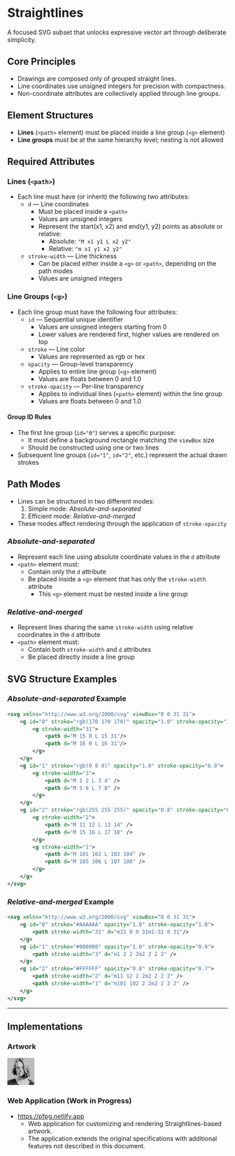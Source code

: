 # Straightlines

A focused SVG subset that unlocks expressive vector art through deliberate simplicity.

## Core Principles

- Drawings are composed only of grouped straight lines.
- Line coordinates use unsigned integers for precision with compactness.
- Non-coordinate attributes are collectively applied through line groups.

## Element Structures

- **Lines** (`<path>` element) must be placed inside a line group (`<g>` element)
- **Line groups** must be at the same hierarchy level; nesting is not allowed

## Required Attributes

### Lines (`<path>`)

- Each line must have (or inherit) the following two attributes:
  - `d` — Line coordinates
    - Must be placed inside a `<path>`
    - Values are unsigned integers
    - Represent the start(x1, x2) and end(y1, y2) points as absolute or relative:
      - Absolute: `"M x1 y1 L x2 y2"`
      - Relative: `"m x1 y1 x2 y2"`
  - `stroke-width` — Line thickness
    - Can be placed either inside a `<g>` or `<path>`, depending on the path modes
    - Values are unsigned integers

### Line Groups (`<g>`)

- Each line group must have the following four attributes:
  - `id` — Sequential unique identifier
    - Values are unsigned integers starting from 0
    - Lower values are rendered first, higher values are rendered on top
  - `stroke` — Line color
    - Values are represented as rgb or hex
  - `opacity` — Group-level transparency
    - Applies to entire line group (`<g>` element)
    - Values are floats between 0 and 1.0
  - `stroke-opacity` — Per-line transparency
    - Applies to individual lines (`<path>` element) within the line group
    - Values are floats between 0 and 1.0

#### Group ID Rules

- The first line group (`id="0"`) serves a specific purpose:
  - It must define a background rectangle matching the `viewBox` size
  - Should be constructed using one or two lines
- Subsequent line groups (`id="1"`, `id="2"`, etc.) represent the actual drawn strokes

## Path Modes

- Lines can be structured in two different modes:
  1. Simple mode: _Absolute-and-separated_
  2. Efficient mode: _Relative-and-merged_
- These modes affect rendering through the application of `stroke-opacity`

### _Absolute-and-separated_

- Represent each line using absolute coordinate values in the `d` attribute
- `<path>` element must:
  - Contain only the `d` attribute
  - Be placed inside a `<g>` element that has only the `stroke-width` attribute
    - This `<g>` element must be nested inside a line group

### _Relative-and-merged_

- Represent lines sharing the same `stroke-width` using relative coordinates in the `d` attribute
- `<path>` element must:
  - Contain both `stroke-width` and `d` attributes
  - Be placed directly inside a line group

## SVG Structure Examples

### _Absolute-and-separated_ Example

```xml
<svg xmlns="http://www.w3.org/2000/svg" viewBox="0 0 31 31">
    <g id="0" stroke="rgb(170 170 170)" opacity="1.0" stroke-opacity="1.0">
        <g stroke-width="31">
            <path d="M 15 0 L 15 31"/>
            <path d="M 16 0 L 16 31"/>
        </g>
    </g>
    <g id="1" stroke="rgb(0 0 0)" opacity="1.0" stroke-opacity="0.9">
        <g stroke-width="3">
            <path d="M 1 2 L 3 4" />
            <path d="M 5 6 L 7 8" />
        </g>
    </g>
    <g id="2" stroke="rgb(255 255 255)" opacity="0.8" stroke-opacity="0.7">
        <g stroke-width="2">
            <path d="M 11 12 L 13 14" />
            <path d="M 15 16 L 17 18" />
        </g>
        <g stroke-width="1">
            <path d="M 101 102 L 103 104" />
            <path d="M 105 106 L 107 108" />
        </g>
    </g>
</svg>
```

### _Relative-and-merged_ Example

```xml
<svg xmlns="http://www.w3.org/2000/svg" viewBox="0 0 31 31">
    <g id="0" stroke="#AAAAAA" opacity="1.0" stroke-opacity="1.0">
        <path stroke-width="31" d="m15 0 0 31m1-31 0 31"/>
    </g>
    <g id="1" stroke="#000000" opacity="1.0" stroke-opacity="0.9">
        <path stroke-width="3" d="m1 2 2 2m2 2 2 2" />
    </g>
    <g id="2" stroke="#FFFFFF" opacity="0.8" stroke-opacity="0.7">
        <path stroke-width="2" d="m11 12 2 2m2 2 2 2" />
        <path stroke-width="1" d="m101 102 2 2m2 2 2 2" />
    </g>
</svg>
```

---

## Implementations

### Artwork

![202412_001](202412_001.svg)

### Web Application (Work in Progress)

- <https://pfpg.netlify.app>
  - Web application for customizing and rendering Straightlines-based artwork.
  - The application extends the original specifications with additional features not described in this document.
